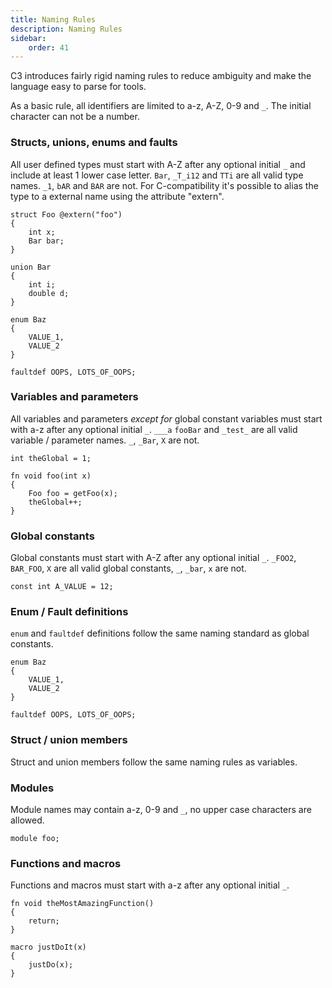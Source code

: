 ```yaml
---
title: Naming Rules
description: Naming Rules
sidebar:
    order: 41
---
```


C3 introduces fairly rigid naming rules to reduce ambiguity and make the language easy to parse for tools.

As a basic rule, all identifiers are limited to a-z, A-Z, 0-9 and `_`. The initial character can not be a number.

### Structs, unions, enums and faults

All user defined types must start with A-Z after any optional initial `_` and include at least 1 lower case letter. `Bar`, `_T_i12` and `TTi` are all valid type names. `_1`, `bAR` and `BAR` are not. For C-compatibility it's possible to alias the type to a external name using the attribute "extern".

```c3
struct Foo @extern("foo")
{
    int x;
    Bar bar;
}

union Bar
{
    int i;
    double d;
}

enum Baz
{
    VALUE_1,
    VALUE_2
}

faultdef OOPS, LOTS_OF_OOPS;
```

### Variables and parameters

All variables and parameters *except for* global constant variables must start with a-z after any optional initial `_`. `___a` `fooBar` and `_test_` are all valid variable / parameter names. `_`, `_Bar`, `X` are not.

```c3
int theGlobal = 1;

fn void foo(int x)
{
    Foo foo = getFoo(x);
    theGlobal++;
}
```

### Global constants

Global constants must start with A-Z after any optional initial `_`. `_FOO2`, `BAR_FOO`, `X` are all valid global constants, `_`, `_bar`, `x` are not.

```c3
const int A_VALUE = 12;
```

### Enum / Fault definitions

`enum` and `faultdef` definitions follow the same naming standard as global constants.

```c3
enum Baz
{
    VALUE_1,
    VALUE_2
}

faultdef OOPS, LOTS_OF_OOPS;
```

### Struct / union members

Struct and union members follow the same naming rules as variables.

### Modules

Module names may contain a-z, 0-9 and `_`, no upper case characters are allowed.

```
module foo;
```

### Functions and macros

Functions and macros must start with a-z after any optional initial `_`.

```c3
fn void theMostAmazingFunction()
{
    return;
}

macro justDoIt(x)
{
    justDo(x);
}
```
